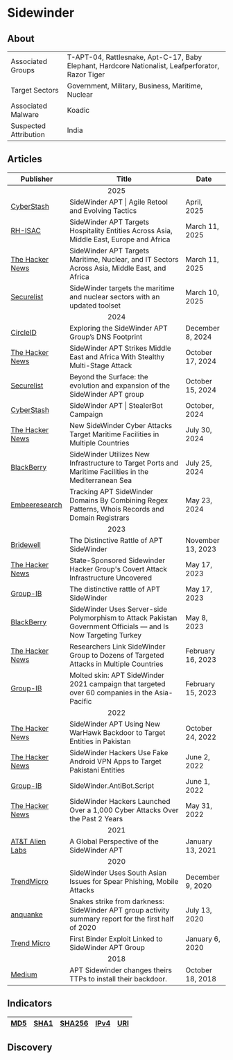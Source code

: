 <h1>Sidewinder</h1>

<h2>About</h2>
<table>
  <tr>
    <td>Associated Groups</td>
    <td>T-APT-04, Rattlesnake, Apt-C-17, Baby Elephant, Hardcore Nationalist, Leafperforator, Razor Tiger</td>
  </tr>
  <tr>
    <td>Target Sectors</td>
    <td>Government, Military, Business, Maritime, Nuclear</td>
  </tr>
  <tr>
    <td>Associated Malware</td>
    <td>Koadic</td>
  </tr>
  <tr>
    <td>Suspected Attribution</td>
    <td>India</td>
  </tr>
</table>

<h2>Articles</h2>
<table>
  <thead>
    <tr>
      <th>Publisher</th>
      <th>Title</th>
      <th>Date</th>
    </tr>
  </thead>
  <tbody>
    <tr>
      <td colspan="100" align="center">2025</td>
    </tr>
    <tr>
      <td>
        <a href="https://www.cyberstash.com/wp-content/uploads/2025/04/SideWinder-APT-Agile-Retool-and-Evolving-Tactics.pdf">CyberStash</a>
      </td>
      <td>SideWinder APT | Agile Retool and Evolving Tactics</td>
      <td>April, 2025</td>
    </tr>
    <tr>
      <td>
        <a href="https://rhisac.org/threat-intelligence/sidewinder-apt-targets-hospitality-entities-across-asia-middle-east-europe-and-africa/">RH-ISAC</a>
      </td>
      <td>SideWinder APT Targets Hospitality Entities Across Asia, Middle East, Europe and Africa</td>
      <td>March 11, 2025</td>
    </tr>
    <tr>
      <td>
        <a href="https://thehackernews.com/2025/03/sidewinder-apt-targets-maritime-nuclear.html">The Hacker News</a>
      </td>
      <td>SideWinder APT Targets Maritime, Nuclear, and IT Sectors Across Asia, Middle East, and Africa</td>
      <td>March 11, 2025</td>
    </tr>
    <tr>
      <td>
        <a href="https://securelist.com/sidewinder-apt-updates-its-toolset-and-targets-nuclear-sector/115847/">Securelist</a>
      </td>
      <td>SideWinder targets the maritime and nuclear sectors with an updated toolset</td>
      <td>March 10, 2025</td>
    </tr>
    <tr>
      <td colspan="100" align="center">2024</td>
    </tr>
    <tr>
      <td>
        <a href="https://circleid.com/posts/exploring-the-sidewinder-apt-groups-dns-footprint">CircleID</a>
      </td>
      <td>Exploring the SideWinder APT Group’s DNS Footprint</td>
      <td>December 8, 2024</td>
    </tr>
    <tr>
      <td>
        <a href="https://thehackernews.com/2024/10/sidewinder-apt-strikes-middle-east-and.html">The Hacker News</a>
      </td>
      <td>SideWinder APT Strikes Middle East and Africa With Stealthy Multi-Stage Attack</td>
      <td>October 17, 2024</td>
    </tr>
    <tr>
      <td>
        <a href="https://securelist.com/sidewinder-apt/114089/">Securelist</a>
      </td>
      <td>Beyond the Surface: the evolution and expansion of the SideWinder APT group</td>
      <td>October 15, 2024</td>
    </tr>
    <tr>
      <td>
        <a href="https://www.cyberstash.com/wp-content/uploads/2024/10/SideWinder-APT-StealerBot-Campaign.pdf">CyberStash</a>
      </td>
      <td>SideWinder APT | StealerBot Campaign</td>
      <td>October, 2024</td>
    </tr>
    <tr>
      <td>
        <a href="https://thehackernews.com/2024/07/new-sidewinder-cyber-attacks-target.html">The Hacker News</a>
      </td>
      <td>New SideWinder Cyber Attacks Target Maritime Facilities in Multiple Countries</td>
      <td>July 30, 2024</td>
    </tr>
    <tr>
      <td>
        <a href="https://blogs.blackberry.com/en/2024/07/sidewinder-targets-ports-and-maritime-facilities-in-the-mediterranean-sea">BlackBerry</a>
      </td>
      <td>SideWinder Utilizes New Infrastructure to Target Ports and Maritime Facilities in the Mediterranean Sea</td>
      <td>July 25, 2024</td>
    </tr>
    <tr>
      <td>
        <a href="https://www.embeeresearch.io/advanced-guide-to-infrastructure-analysis-tracking-apt-sidewinder-domains/">Embeeresearch</a>
      </td>
      <td>Tracking APT SideWinder Domains By Combining Regex Patterns, Whois Records and Domain Registrars</td>
      <td>May 23, 2024</td>
    </tr>
    <tr>
      <td colspan="100" align="center">2023</td>
    </tr>
    <tr>
      <td>
        <a href="https://www.bridewell.com/insights/news/detail/the-distinctive-rattle-of-apt-sidewinder">Bridewell</a>
      </td>
      <td>The Distinctive Rattle of APT SideWinder</td>
      <td>November 13, 2023</td>
    </tr>
    <tr>
      <td>
        <a href="https://thehackernews.com/2023/05/state-sponsored-sidewinder-hacker.html">The Hacker News</a>
      </td>
      <td>State-Sponsored Sidewinder Hacker Group's Covert Attack Infrastructure Uncovered</td>
      <td>May 17, 2023</td>
    </tr>
    <tr>
      <td>
        <a href="https://www.group-ib.com/blog/hunting-sidewinder/">Group-IB</a>
      </td>
      <td>The distinctive rattle of APT SideWinder</td>
      <td>May 17, 2023</td>
    </tr>
    <tr>
      <td>
        <a href="https://blogs.blackberry.com/en/2023/05/sidewinder-uses-server-side-polymorphism-to-target-pakistan">BlackBerry</a>
      </td>
      <td>SideWinder Uses Server-side Polymorphism to Attack Pakistan Government Officials — and Is Now Targeting Turkey</td>
      <td>May 8, 2023</td>
    </tr>
    <tr>
      <td>
        <a href="https://thehackernews.com/2023/02/researchers-link-sidewinder-group-to.html">The Hacker News</a>
      </td>
      <td>Researchers Link SideWinder Group to Dozens of Targeted Attacks in Multiple Countries</td>
      <td>February 16, 2023</td>
    </tr>
    <tr>
      <td>
        <a href="https://www.group-ib.com/media-center/press-releases/sidewinder-apt-report/">Group-IB</a>
      </td>
      <td>Molted skin: APT SideWinder 2021 campaign that targeted over 60 companies in the Asia-Pacific</td>
      <td>February 15, 2023</td>
    </tr>
    <tr>
      <td colspan="100" align="center">2022</td>
    </tr>
    <tr>
      <td>
        <a href="https://thehackernews.com/2022/10/sidewinder-apt-using-new-warhawk.html">The Hacker News</a>
      </td>
      <td>SideWinder APT Using New WarHawk Backdoor to Target Entities in Pakistan</td>
      <td>October 24, 2022</td>
    </tr>
    <tr>
      <td>
        <a href="https://thehackernews.com/2022/06/sidewinder-hackers-use-fake-android-vpn.html">The Hacker News</a>
      </td>
      <td>SideWinder Hackers Use Fake Android VPN Apps to Target Pakistani Entities</td>
      <td>June 2, 2022</td>
    </tr>
    <tr>
      <td>
        <a href="https://www.group-ib.com/blog/sidewinder-antibot/">Group-IB</a>
      </td>
      <td>SideWinder.AntiBot.Script</td>
      <td>June 1, 2022</td>
    </tr>
    <tr>
      <td>
        <a href="https://thehackernews.com/2022/05/sidewinder-hackers-launched-over-1000.html">The Hacker News</a>
      </td>
      <td>SideWinder Hackers Launched Over a 1,000 Cyber Attacks Over the Past 2 Years</td>
      <td>May 31, 2022</td>
    </tr>
    <tr>
      <td colspan="100" align="center">2021</td>
    </tr>
    <tr>
      <td>
        <a href="https://cdn-cybersecurity.att.com/docs/global-perspective-of-the-sidewinder-apt.pdf">AT&T Alien Labs</a>
      </td>
      <td>A Global Perspective of the SideWinder APT</td>
      <td>January 13, 2021</td>
    </tr>
    <tr>
      <td colspan="100" align="center">2020</td>
    </tr>
    <tr>
      <td>
        <a href="https://www.trendmicro.com/en_us/research/20/l/sidewinder-leverages-south-asian-territorial-issues-for-spear-ph.html">TrendMicro</a>
      </td>
      <td>SideWinder Uses South Asian Issues for Spear Phishing, Mobile Attacks</td>
      <td>December 9, 2020</td>
    </tr>
    <tr>
      <td>
        <a href="https://www.anquanke.com/post/id/210404">anquanke</a>
      </td>
      <td>Snakes strike from darkness: SideWinder APT group activity summary report for the first half of 2020</td>
      <td>July 13, 2020</td>
    </tr>
    <tr>
      <td>
        <a href="https://www.trendmicro.com/en_us/research/20/a/first-active-attack-exploiting-cve-2019-2215-found-on-google-play-linked-to-sidewinder-apt-group.html">Trend Micro</a>
      </td>
      <td>First Binder Exploit Linked to SideWinder APT Group</td>
      <td>January 6, 2020</td>
    </tr>
    <tr>
      <td colspan="100" align="center">2018</td>
    </tr>
    <tr>
      <td>
        <a href="https://sebdraven.medium.com/apt-sidewinder-changes-theirs-ttps-to-install-their-backdoor-f92604a2739">Medium</a>
      </td>
      <td>APT Sidewinder changes theirs TTPs to install their backdoor.</td>
      <td>October 18, 2018</td>
    </tr>
  </tbody>
</table>

<h2>Indicators</h2>
<table>
  <thead>
    <tr>
      <th>
        <a href="https://github.com/PudgyDragon/Threat-Intel/blob/main/All/SideWinder/samples.md5">MD5</a>
      </th>
      <th>
        <a href="https://github.com/PudgyDragon/Threat-Intel/blob/main/All/SideWinder/samples.sha1">SHA1</a>
      </th>
      <th>
        <a href="https://github.com/PudgyDragon/Threat-Intel/blob/main/All/SideWinder/samples.sha256">SHA256</a>
      </th>
      <th>
        <a href="https://github.com/PudgyDragon/Threat-Intel/blob/main/All/SideWinder/IPv4.txt">IPv4</a>
      </th>
      <th>
        <a href="https://github.com/PudgyDragon/Threat-Intel/blob/main/All/SideWinder/uri.txt">URI</a>
      </th>
    </tr>
  </thead>
</table>


<h2>Discovery</h2>

